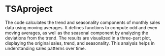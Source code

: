 # TSAproject
The code calculates the trend and seasonality components of monthly sales data using moving averages. It defines functions to compute odd and even moving averages, as well as the seasonal component by analyzing the deviations from the trend. The results are visualized in a three-part plot, displaying the original sales, trend, and seasonality. This analysis helps in understanding sales patterns over time.
